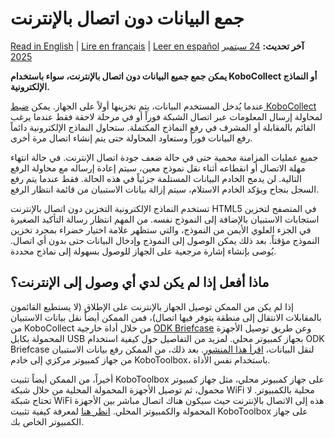 # جمع البيانات دون اتصال بالإنترنت
<a href="../data-offline.html">Read in English</a> | <a href="../fr/data-offline.html">Lire en français</a> | <a href="../es/data-offline.html">Leer en español</a>
**آخر تحديث:** <a href="https://github.com/kobotoolbox/docs/blob/7a8a18d56ea285b4b87535e367b407c1b7f54afc/source/data-offline.md" class="reference">24 سبتمبر 2025</a>

**يمكن جمع جميع البيانات دون اتصال بالإنترنت، سواء باستخدام KoboCollect أو النماذج الإلكترونية.**

عندما يُدخل المستخدم البيانات، يتم تخزينها أولاً على الجهاز. يمكن [ضبط KoboCollect](https://support.kobotoolbox.org/kobocollect_settings.html#form-management-settings) لمحاولة إرسال المعلومات عبر اتصال الشبكة فوراً أو في مرحلة لاحقة فقط عندما يرغب القائم بالمقابلة أو المشرف في رفع النماذج المكتملة. ستحاول النماذج الإلكترونية دائماً رفع البيانات فوراً وستعاود المحاولة حتى يتم إنشاء اتصال مرة أخرى.

جميع عمليات المزامنة محمية حتى في حالة ضعف جودة اتصال الإنترنت. في حالة انتهاء مهلة الاتصال أو انقطاعه أثناء نقل نموذج معين، سيتم إعادة إرساله مع محاولة الرفع التالية. لن يدمج الخادم البيانات المستلمة جزئياً في هذه الحالة. فقط عندما يتم رفع السجل بنجاح ويؤكد الخادم الاستلام، سيتم إزالة بيانات الاستبيان من قائمة انتظار الرفع.

تستخدم النماذج الإلكترونية التخزين دون اتصال بالإنترنت HTML5 في المتصفح لتخزين استجابات الاستبيان بالإضافة إلى النموذج نفسه. من المهم انتظار رسالة التأكيد الصغيرة في الجزء العلوي الأيمن من النموذج، والتي ستظهر علامة اختيار خضراء بمجرد تخزين النموذج مؤقتاً. بعد ذلك يمكن الوصول إلى النموذج وإدخال البيانات حتى بدون أي اتصال. يُوصى بإنشاء إشارة مرجعية على الجهاز للوصول بسهولة إلى نماذج محددة.

## ماذا أفعل إذا لم يكن لدي أي وصول إلى الإنترنت؟

إذا لم يكن من الممكن توصيل الجهاز بالإنترنت على الإطلاق (لا يستطيع القائمون بالمقابلات الانتقال إلى منطقة يتوفر فيها اتصال)، فمن الممكن أيضاً نقل بيانات الاستبيان من KoboCollect من خلال أداة خارجية [ODK Briefcase](https://docs.getodk.org/briefcase-intro) وعن طريق توصيل الأجهزة المحمولة بكابل USB بجهاز كمبيوتر محلي. لمزيد من التفاصيل حول كيفية استخدام ODK Briefcase لنقل البيانات، [اقرأ هذا المنشور](https://blog.cartong.org/2016/03/11/migration-odk-platforms). بعد ذلك، من الممكن رفع بيانات الاستبيان من جهاز كمبيوتر مركزي إلى خادم KoboToolbox، باستخدام نفس الأداة.

أخيراً، من الممكن أيضاً تثبيت KoboToolbox على جهاز كمبيوتر محلي، مثل جهاز كمبيوتر محمول، ثم توصيل الأجهزة المحمولة المحلية من خلال شبكة WiFi محلية بالكمبيوتر. لا تحتاج شبكة WiFi هذه إلى الاتصال بالإنترنت حيث سيكون هناك اتصال مباشر بين الأجهزة المحمولة والكمبيوتر المحلي. [انظر هنا](https://github.com/kobotoolbox/kobo-install) لمعرفة كيفية تثبيت KoboToolbox على جهاز الكمبيوتر الخاص بك.